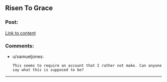 ## Risen To Grace

### Post:

[Link to content](http://www.alternatehistory.com/discussion/showthread.php?t=271760)

### Comments:

- u/xamueljones:
  ```
  This seems to require an account that I rather not make. Can anyone say what this is supposed to be?
  ```

---

